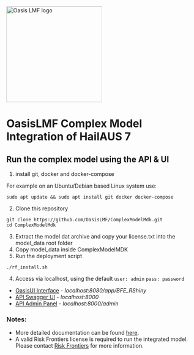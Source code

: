 <img src="https://oasislmf.org/packages/oasis_theme_package/themes/oasis_theme/assets/src/oasis-lmf-colour.png" alt="Oasis LMF logo" width="250"/>

# OasisLMF Complex Model Integration of HailAUS 7

## Run the complex model using the API & UI
1) install git, docker and docker-compose

For example on an Ubuntu/Debian based Linux system use:
```
sudo apt update && sudo apt install git docker docker-compose
```

2) Clone this repository
```
git clone https://github.com/OasisLMF/ComplexModelMdk.git
cd ComplexModelMdk
```
3) Extract the model dat archive and copy your license.txt into the model_data root folder
4) Copy model_data inside ComplexModelMDK
5) Run the deployment script
```
./rf_install.sh
```

4) Access via localhost, using the default `user: admin` `pass: password`
* [OasisUI Interface](http://localhost:8080/app/BFE_RShiny) - *localhost:8080/app/BFE_RShiny* 
* [API Swagger UI](http://localhost:8000/) - *localhost:8000*
* [API Admin Panel](http://localhost:8000/admin) - *localhost:8000/admin*


### Notes: 
* More detailed documentation can be found [here](https://github.com/risk-frontiers/OasisComplexModel/manual.pdf).
* A valid Risk Frontiers license is required to run the integrated model. Please contact 
[Risk Frontiers](mailto:info@riskfrontiers.com) for more information. 
